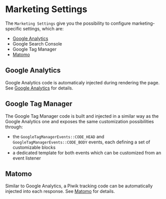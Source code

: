 # Marketing Settings

The `Marketing Settings` give you the possibility to configure marketing-specific settings, which are:

- [Google Analytics](./05_Analytics.md)
- Google Search Console
- Google Tag Manager
- [Matomo](./07_Piwik.md)


## Google Analytics

Google Analytics code is automaticaly injected during rendering the page. See [Google Analytics](./05_Analytics.md) for
details.


## Google Tag Manager

The Google Tag Manager code is built and injected in a similar way as the Google Analytics one and exposes the same customization
possibilities through:

* the `GoogleTagManagerEvents::CODE_HEAD` and `GoogleTagManagerEvents::CODE_BODY` events, each defining a set of customizable
  blocks
* a dedicated template for both events which can be customized from an event listener


## Matomo

Similar to Google Analytics, a Piwik tracking code can be automatically injected into each response. See [Matomo](./07_Piwik.md)
for details.

